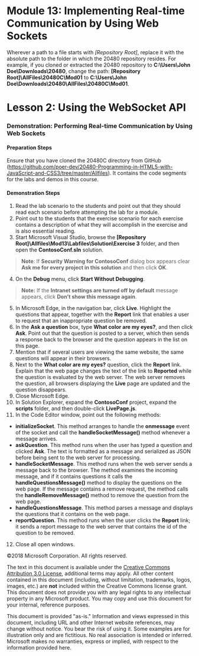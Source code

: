 # Module 13: Implementing Real-time Communication by Using Web Sockets
Wherever a path to a file starts with *[Repository Root]*, replace it with the absolute path to the folder in which the 20480 repository resides. For example, if you cloned or extracted the 20480 repository to **C:\Users\John Doe\Downloads\20480**, change the path: **[Repository Root]\AllFiles\20480C\Mod01** to **C:\Users\John Doe\Downloads\20480\AllFiles\20480C\Mod01**.

# Lesson 2: Using the WebSocket API

### Demonstration: Performing Real-time Communication by Using Web Sockets

#### Preparation Steps

Ensure that you have cloned the 20480C directory from GitHub (https://github.com/poer-dev/20480-Programming-in-HTML5-with-JavaScript-and-CSS3/tree/master/Allfiles). It contains the code segments for the labs and demos in this course.

#### Demonstration Steps

1.	Read the lab scenario to the students and point out that they should read each scenario before attempting the lab for a module.
2.	Point out to the students that the exercise scenario for each exercise contains a description of what they will accomplish in the exercise and is also essential reading.
3.	Start Microsoft Visual Studio, browse the **[Repository Root]\Allfiles\Mod13\Labfiles\Solution\Exercise 3** folder, and then open the **ContosoConf.sln** solution.

>**Note**: If **Security Warning for ContosoConf** dialog box appears clear **Ask me for every project in this solution** and then click **OK**.

4.	On the **Debug** menu, click **Start Without Debugging**.

>**Note:** If the **Intranet settings are turned off by default** message appears, click **Don’t show this message again**.

5.	In Microsoft Edge, in the navigation bar, click **Live**. Highlight the questions that appear, together with the **Report** link that enables a user to request that an inappropriate question be removed.
6.	In the **Ask a question** box, type **What color are my eyes?**, and then click **Ask**. Point out that the question is posted to a server, which then sends a response back to the browser and the question appears in the list on this page.
7.	Mention that if several users are viewing the same website, the same questions will appear in their browsers.
8.	Next to the **What color are my eyes?** question, click the **Report** link. Explain that the web page changes the text of the link to **Reported** while the question is evaluated by the web server. The web server removes the question, all browsers displaying the **Live** page are updated and the question disappears.
9.	Close Microsoft Edge.
10.	In Solution Explorer, expand the **ContosoConf** project, expand the **scripts** folder, and then double-click **LivePage.js**. 
11.	In the Code Editor window, point out the following methods:
-	**initializeSocket**. This method arranges to handle the **onmessage** event of the socket and call the **handleSocketMessage()** method whenever a message arrives.
-	**askQuestion**. This method runs when the user has typed a question and clicked **Ask**. The text is formatted as a message and serialized as JSON before being sent to the web server for processing.
-	**handleSocketMessage**. This method runs when the web server sends a message back to the browser. The method examines the incoming message, and if it contains questions it calls the **handleQuestionsMessage()** method to display the questions on the web page. If the message contains a remove request, the method calls the **handleRemoveMessage()** method to remove the question from the web page.
-	**handleQuestionsMessage**. This method parses a message and displays the questions that it contains on the web page.
-	**reportQuestion**. This method runs when the user clicks the **Report** link; it sends a report message to the web server that contains the id of the question to be removed.
12. Close all open windows.


©2018 Microsoft Corporation. All rights reserved.

The text in this document is available under the  [Creative Commons Attribution 3.0 License](https://creativecommons.org/licenses/by/3.0/legalcode), additional terms may apply. All other content contained in this document (including, without limitation, trademarks, logos, images, etc.) are  **not**  included within the Creative Commons license grant. This document does not provide you with any legal rights to any intellectual property in any Microsoft product. You may copy and use this document for your internal, reference purposes.

This document is provided &quot;as-is.&quot; Information and views expressed in this document, including URL and other Internet website references, may change without notice. You bear the risk of using it. Some examples are for illustration only and are fictitious. No real association is intended or inferred. Microsoft makes no warranties, express or implied, with respect to the information provided here.
